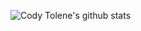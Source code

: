 ![Cody Tolene's github stats](https://github-readme-stats.vercel.app/api?username=CodyTolene&theme=merko&show_icons=true)

<!-- TODO -->
<!-- [![Angular][angular-img]][angular-url] -->
<!-- [![TypeScript][typescript-img]][typescript-url] -->

<!-- LINKS -->
[angular-img]: .github/images/angular.svg
[angular-url]: https://angular.io
[typescript-img]: .github/images/typescript.svg
[typescript-url]: https://www.typescriptlang.org
